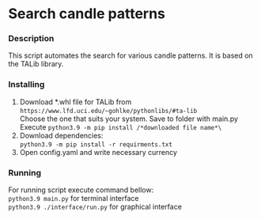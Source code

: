 # Search candle patterns
### Description
This script automates the search for various candle patterns. 
It is based on the TALib library.

### Installing
1. Download *.whl file for TALib from `https://www.lfd.uci.edu/~gohlke/pythonlibs/#ta-lib` \
Choose the one that suits your system. Save to folder with main.py
Execute `python3.9 -m pip install /*downloaded file name*\`
2. Download dependencies:\
`python3.9 -m pip install -r requirments.txt`
3. Open config.yaml and write necessary currency

### Running
For running script execute command bellow:\
`python3.9 main.py` for terminal interface\
`python3.9 ./interface/run.py` for graphical interface
